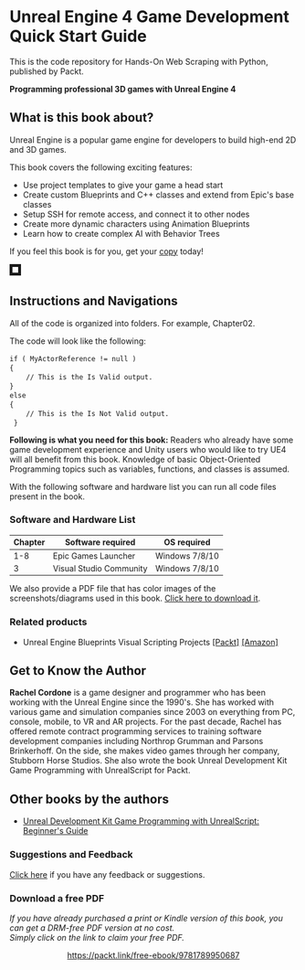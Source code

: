 


# Unreal Engine 4 Game Development Quick Start Guide

This is the code repository for Hands-On Web Scraping with Python, published by Packt.

**Programming professional 3D games with Unreal Engine 4**

## What is this book about?
Unreal Engine is a popular game engine for developers to build high-end 2D and 3D games.

This book covers the following exciting features:
* Use project templates to give your game a head start
* Create custom Blueprints and C++ classes and extend from Epic's base classes
* Setup SSH for remote access, and connect it to other nodes
* Create more dynamic characters using Animation Blueprints
* Learn how to create complex AI with Behavior Trees

If you feel this book is for you, get your [copy](https://www.amazon.com/dp/1789950686) today!

<a href="https://www.packtpub.com/?utm_source=github&utm_medium=banner&utm_campaign=GitHubBanner"><img src="https://raw.githubusercontent.com/PacktPublishing/GitHub/master/GitHub.png" 
alt="https://www.packtpub.com/" border="5" /></a>


## Instructions and Navigations
All of the code is organized into folders. For example, Chapter02.

The code will look like the following:
```
if ( MyActorReference != null )
{
    // This is the Is Valid output.
}
else
{
    // This is the Is Not Valid output.
 }
```

**Following is what you need for this book:**
Readers who already have some game development experience and Unity users who would like to try UE4 will all benefit from this book. Knowledge of basic Object-Oriented Programming topics such as variables, functions, and classes is assumed.

With the following software and hardware list you can run all code files present in the book.

### Software and Hardware List

| Chapter  | Software required       | OS required       |
| -------- | ------------------------| ----------------- |
| 1-8      | Epic Games Launcher     | Windows 7/8/10    |
| 3        | Visual Studio Community | Windows 7/8/10    |



We also provide a PDF file that has color images of the screenshots/diagrams used in this book. [Click here to download it](https://www.packtpub.com/sites/default/files/downloads/9781789950687_ColorImages.pdf).



### Related products <Other books you may enjoy>
* Unreal Engine Blueprints Visual Scripting Projects [[Packt]](https://www.packtpub.com/game-development/unreal-engine-blueprints-visual-scripting-projects?utm_source=github&utm_medium=repository&utm_campaign=9781789532425) [[Amazon]](https://www.amazon.com/dp/1789532426)


## Get to Know the Author
**Rachel Cordone**
is a game designer and programmer who has been working with the Unreal Engine since the 1990's. She has worked with various game and simulation companies since 2003 on everything from PC, console, mobile, to VR and AR projects. For the past decade, Rachel has offered remote contract programming services to training software development companies including Northrop Grumman and Parsons Brinkerhoff. On the side, she makes video games through her company, Stubborn Horse Studios. She also wrote the book Unreal Development Kit Game Programming with UnrealScript for Packt.


## Other books by the authors
* [Unreal Development Kit Game Programming with UnrealScript: Beginner's Guide](https://www.packtpub.com/game-development/unreal-development-kit-game-programming-unrealscript-beginners-guide?utm_source=github&utm_medium=repository&utm_campaign=9781849691925)


### Suggestions and Feedback
[Click here](https://docs.google.com/forms/d/e/1FAIpQLSdy7dATC6QmEL81FIUuymZ0Wy9vH1jHkvpY57OiMeKGqib_Ow/viewform) if you have any feedback or suggestions.
### Download a free PDF

 <i>If you have already purchased a print or Kindle version of this book, you can get a DRM-free PDF version at no cost.<br>Simply click on the link to claim your free PDF.</i>
<p align="center"> <a href="https://packt.link/free-ebook/9781789950687">https://packt.link/free-ebook/9781789950687 </a> </p>